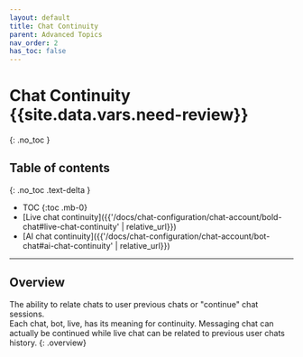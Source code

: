 ```yaml
---
layout: default
title: Chat Continuity
parent: Advanced Topics
nav_order: 2
has_toc: false
---
```


# Chat Continuity {{site.data.vars.need-review}}
{: .no_toc }

## Table of contents
{: .no_toc .text-delta }

- TOC
{:toc .mb-0}
- [Live chat continuity]({{'/docs/chat-configuration/chat-account/bold-chat#live-chat-continuity' | relative_url}})
- [AI chat continuity]({{'/docs/chat-configuration/chat-account/bot-chat#ai-chat-continuity' | relative_url}})

---

## Overview
The ability to relate chats to user previous chats or "continue" chat sessions.   
Each chat, bot, live, has its meaning for continuity. Messaging chat can actually be continued while live chat can be related to previous user chats history.
{: .overview}


